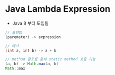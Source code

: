 # Java Lambda Expression

* Java 8 부터 도입됨

```java
// 표현법
(paremeter) -> expression

// 예시
(int a, int b) -> a + b

// method 참조를 통해 static method 호출 가능
(a, b) -> Math.max(a, b)
Math::max

```

